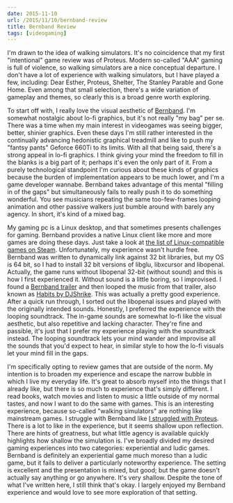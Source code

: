 ```yaml
---
date: 2015-11-10
url: /2015/11/10/bernband-review
title: Bernband Review
tags: [videogaming]
---
```


I'm drawn to the idea of walking simulators.  It's no coincidence that my first "intentional" game review was of Proteus.
Modern so-called "AAA" gaming is full of violence, so walking simulators are a nice conceptual departure.  I don't have
a lot of experience with walking simulators, but I have played a few, including: Dear Esther, Proteus, Shelter, The Stanley Parable
and Gone Home. Even among that small selection, there's a wide variation of gameplay and themes, so clearly this is a broad
genre worth exploring.

To start off with, I really love the visual aesthetic of [Bernband](http://gamejolt.com/games/bernband/34864?comment_page=16#!).
I'm somewhat nostalgic about lo-fi graphics, but it's not really "my bag" per se. There was a time when my main interest in
videogames was seeing bigger, better, shinier graphics.  Even these days I'm still rather interested in the continually advancing
hedonistic graphical treadmill and like to push my "fantsy pants" Geforce 660Ti to its limits.  With all that being said, there's
a strong appeal in lo-fi graphics.  I think giving your mind the freedom to fill in the blanks is a big part of it; perhaps it's
even the only part of it.  From a purely technological standpoint I'm curious about these kinds of graphics because the burden of
implementation appears to be much lower, and I'm a game developer wannabe.  Bernband takes advantage of this mental "filling in of
the gaps" but simultaneously fails to really push it to do something wonderful.  You see musicians repeating the same too-few-frames
looping animation and other passive walkers just bumble around with barely any agency.  In short, it's kind of a mixed bag.

My gaming pc is a Linux desktop, and that sometimes presents challenges for gaming.  Bernband provides a native Linux client
like more and more games are doing these days. Just take a look at [the list of Linux-compatible games on Steam](http://store.steampowered.com/search/#sort_by=_ASC&tags=-1&category1=998&os=linux&page=1).
Unfortunately, my experience wasn't hurdle free.  Bernband was written to dynamically link against 32 bit libraries, but my OS is
64 bit, so I had to install 32 bit versions of libglu, libxcursor and libopenal. Actually, the game runs without libopenal
32-bit (without sound) and this is how I first experienced it.
Without sound is a little boring, so I improvised. I found a [Bernband trailer](https://www.youtube.com/watch?v=2TvhYjSEd0E)
and then looped the music from that trailer, also known as [Habits by DJShrike](http://www.newgrounds.com/audio/listen/564892).
This was actually a pretty good experience.  After a quick run through, I sorted out the libopenal issues and played with the
originally intended sounds. Honestly, I preferred the experience with the looping soundtrack.  The in-game sounds are somewhat lo-fi
like the visual aesthetic, but also repetitive and lacking character.  They're fine and passible, it's just that I prefer
my experience playing with the soundtrack instead.  The looping soundtrack lets your mind wander and improvise all the sounds that
you'd expect to hear, in similar style to how the lo-fi visuals let your mind fill in the gaps.

I'm specifically opting to review games that are outside of the norm. My intention is to broaden my experience and escape the narrow
bubble in which I live my everyday life.  It's great to absorb myself into the things that I already like, but there is so much
to experience that's simply different. I read books, watch movies and listen to music a little outside of my normal tastes, and now
I want to do the same with games.  This is an interesting experience, because so-called "walking simulators" are nothing like
mainstream games.  I struggle with Bernband like [I struggled with Proteus](/2015/10/20/proteus-review/).  There is a lot to like
in the experience, but it seems shallow upon reflection.  There are hints of greatness, but what little agency is available quickly
highlights how shallow the simulation is.  I've broadly divided my desired gaming experiences into two categories: experiential and
ludic games.  Bernband is definitely an experiential game much moreso than a ludic game, but it fails to deliver a particularly
noteworthy experience.  The setting is excellent and the presentation is mixed, but good; but the game doesn't actually say anything
or go anywhere.  It's very shallow.  Despite the tone of what I've written here, I still think that's okay.  I largely enjoyed my
Bernband experience and would love to see more exploration of that setting.
